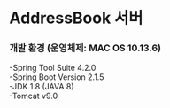 # AddressBook 서버

### 개발 환경 (운영체제: MAC OS 10.13.6)
-Spring Tool Suite 4.2.0 <br>
-Spring Boot Version 2.1.5 <br>
-JDK 1.8 (JAVA 8) <br>
-Tomcat v9.0 <br>
